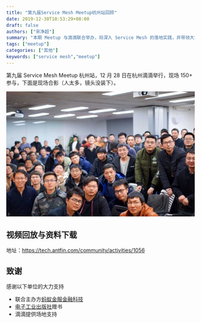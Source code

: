 ```yaml
---
title: "第九届Service Mesh Meetup杭州站回顾"
date: 2019-12-30T10:53:29+08:00
draft: false
authors: ["宋净超"]
summary: "本期 Meetup 与滴滴联合举办，将深入 Service Mesh 的落地实践，并带领大家探索 Service Mesh 在更广阔领域的应用。"
tags: ["meetup"]
categories: ["其他"]
keywords: ["service mesh","meetup"]
---
```


第九届 Service Mesh Meetup 杭州站，12 月 28 日在杭州滴滴举行，现场 150+ 参与，下面是现场合影（人太多，镜头没装下）。

![活动现场照片](006tNbRwly1gaequ1tjurj30sg0iyacg.jpg)

## 视频回放与资料下载

地址：https://tech.antfin.com/community/activities/1056

## 致谢

感谢以下单位的大力支持

- 联合主办方[蚂蚁金服金融科技](https://tech.antfin.com/activities/2)
- [电子工业出版社](https://www.phei.com.cn/)赠书
- 滴滴提供场地支持
